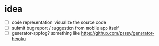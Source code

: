 idea
====
- [ ] code representation: visualize the source code
- [ ] submit bug report / suggestion from mobile app itself
- [ ] generator-appfog? something like https://github.com/passy/generator-heroku
